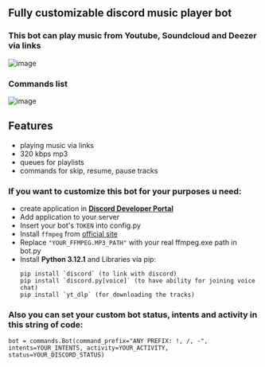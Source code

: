 ## Fully customizable discord music player bot
### This bot can play music from Youtube, Soundcloud and Deezer via links 
![image](https://github.com/yofujitsu/discord_music_bot/assets/78373273/eecd8127-e8b2-4316-baba-b66f063691fe)
### Commands list
![image](https://github.com/yofujitsu/discord_music_bot/assets/78373273/e592c2dc-3a3f-4d13-878b-bdcbbd8cc3d4)
## Features
- playing music via links
- 320 kbps mp3
- queues for playlists
- commands for skip, resume, pause tracks
### If you want to customize this bot for your purposes u need:
- create application in [**Discord Developer Portal**](https://discord.com/developers/)
- Add application to your server
- Insert your bot's `TOKEN` into config.py
- Install `ffmpeg` from [official site](https://ffmpeg.org/)
- Replace `"YOUR_FFMPEG.MP3_PATH"` with your real ffmpeg.exe path in bot.py
- Install **Python 3.12.1** and Libraries via pip:
  ```
  pip install `discord` (to link with discord)
  pip install `discord.py[voice]` (to have ability for joining voice chat)
  pip install `yt_dlp` (for downloading the tracks)
  ```
### Also you can set your custom bot status, intents and activity in this string of code:
```
bot = commands.Bot(command_prefix="ANY PREFIX: !, /, -", intents=YOUR_INTENTS, activity=YOUR_ACTIVITY, status=YOUR_DISCORD_STATUS)
```
